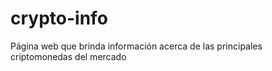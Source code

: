 # crypto-info
Página web que brinda información acerca de las principales criptomonedas del mercado
